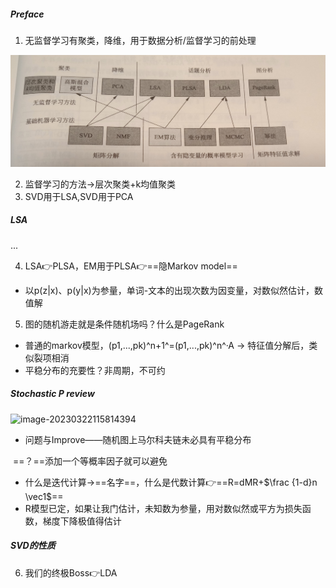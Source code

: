 ##### Preface

1. 无监督学习有聚类，降维，用于数据分析/监督学习的前处理

![image-20230322105836591](https://raw.githubusercontent.com/cl626/Image/master/Picgo/image-20230322105836591.png)

2. 监督学习的方法→层次聚类+k均值聚类
3. SVD用于LSA,SVD用于PCA

##### LSA

...

4. LSA👉PLSA，EM用于PLSA👉==隐Markov model==

* 以p(z|x)、p(y|x)为参量，单词-文本的出现次数为因变量，对数似然估计，数值解

5. 图的随机游走就是条件随机场吗？什么是PageRank

* 普通的markov模型，(p1,...,pk)^n+1^=(p1,...,pk)^n^·A → 特征值分解后，类似裂项相消
* 平稳分布的充要性？非周期，不可约

##### Stochastic P review

![image-20230322115814394](../../Users/c1826/AppData/Roaming/Typora/typora-user-images/image-20230322115814394.png)

* 问题与Improve——随机图上马尔科夫链未必具有平稳分布

​	==？==添加一个等概率因子就可以避免

* 什么是迭代计算→==名字==，什么是代数计算👉==R=dMR+$\frac {1-d}n \vec1$==
* R模型已定，如果让我门估计，未知数为参量，用对数似然或平方为损失函数，梯度下降极值得估计

##### SVD的性质



6. 我们的终极Boss👉LDA


